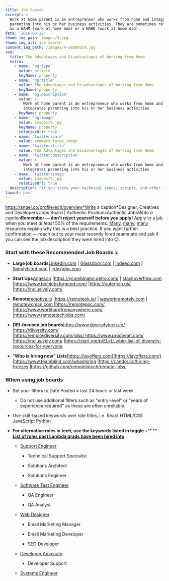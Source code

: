 ```yaml
---
title: Job Search
excerpt: >-
  Work at home parent is an entrepreneur who works from home and integrates
  parenting into his or her business activities. They are sometimes referred to
  as a WAHM (work at home mom) or a WAHD (work at home dad).
date: '2016-08-22'
thumb_img_path: images/9.jpg
thumb_img_alt: job-search
content_img_path: /images/4-a88093c4.jpg
seo:
  title: The Advantages and Disadvantages of Working from Home
  extra:
    - name: 'og:type'
      value: article
      keyName: property
    - name: 'og:title'
      value: The Advantages and Disadvantages of Working from Home
      keyName: property
    - name: 'og:description'
      value: >-
        Work at home parent is an entrepreneur who works from home and
        integrates parenting into his or her business activities
      keyName: property
    - name: 'og:image'
      value: images/9.jpg
      keyName: property
      relativeUrl: true
    - name: 'twitter:card'
      value: summary_large_image
    - name: 'twitter:title'
      value: The Advantages and Disadvantages of Working from Home
    - name: 'twitter:description'
      value: >-
        Work at home parent is an entrepreneur who works from home and
        integrates parenting into his or her business activities
    - name: 'twitter:image'
      value: images/9.jpg
      relativeUrl: true
  description: "If you store your technical specs, scripts, and other files in\_Drive\_or a\_shared drive, you can access them on any device, anytime. And, if something goes wrong with a file or a build isn’t ready for publishing, you can revert to a previous version."
layout: post
---
```

​https://angel.co/profile/edit/overview*Write a caption*​​Designer, Creatives and Developers Jobs Board | Authentic PositionsAuthentic Jobs*Write a caption*​**Remember — don't reject yourself before you apply!** Apply to a job when you meet *at least* 50% of the requirements. [Many](https://talent.works/2018/11/27/the-science-of-the-job-search-part-vii-you-only-need-50-of-job-requirements/), [many](https://www.linkedin.com/pulse/why-job-description-only-wish-list-marek-wierzbicki/), [many](https://walrathrecruiting.com/remember-job-description-wish-list) resources explain why this is a best practice. If you want further confirmation — reach out to your most recently hired teammate and ask if you can see the job description they were hired into 😉.



### **Start with these Recommended Job Boards ⤵️**

*   **Large job boards**​[Linkedin.com](https://lambdaschool.ballely.com/api/mailings/click/PMRGSZBCHIYTQNBSGY3CYITVOJWCEORCNB2HI4B2F4XWY2LONNSWI2LOFZRW63JCFQRG64THEI5CENRTMQ2GMZLBGIWWMOLCMEWTIYZYGAWTSZJTHEWWIMZYMQ2TSOBVGM2DGZRCFQRHMZLSONUW63RCHIRDIIRMEJZWSZZCHIRDA2ZQKBVUERBRLJREKOK2OZUWY2CDJFAWK3ZZPJLHIMRZJ55EUSKIOZBWG6SNOI3XGNLLHURH2===) | [Glassdoor.com](https://lambdaschool.ballely.com/api/mailings/click/PMRGSZBCHIYTQNBSGY3CYITVOJWCEORCNB2HI4B2F4XWO3DBONZWI33POIXGG33NEIWCE33SM4RDUIRWGNSDIZTFMEZC2ZRZMJQS2NDDHAYC2OLFGM4S2ZBTHBSDKOJYGUZTIM3GEIWCE5TFOJZWS33OEI5CENBCFQRHG2LHEI5CEV3QJYZDM4SWOMYE44SVKBJDMQTKNVJWSQSNPJWESRTXIZVUI2CEGNETEULVGFZW4SLKGA6SE7I=) | [Indeed.com](http://indeed.com/) | [Simplyhired.com](https://lambdaschool.ballely.com/api/mailings/click/PMRGSZBCHIYTQNBSGY3CYITVOJWCEORCNB2HI4DTHIXS653XO4XHG2LNOBWHS2DJOJSWILTDN5WS6IRMEJXXEZZCHIRDMM3EGRTGKYJSFVTDSYTBFU2GGOBQFU4WKMZZFVSDGODEGU4TQNJTGQZWMIRMEJ3GK4TTNFXW4IR2EI2CELBCONUWOIR2EJRU4USKINHVQ5ZWJBUWWYLUI5EGQZKROFJXU5BZMFYUMSK2ONDWOTSGJIZUWVCWKRJEKRJ5EJ6Q====) | [jrdevjobs.com](https://lambdaschool.ballely.com/api/mailings/click/PMRGSZBCHIYTQNBSGY3CYITVOJWCEORCNB2HI4B2F4XWU4TEMV3GU33COMXGG33NEIWCE33SM4RDUIRWGNSDIZTFMEZC2ZRZMJQS2NDDHAYC2OLFGM4S2ZBTHBSDKOJYGUZTIM3GEIWCE5TFOJZWS33OEI5CENBCFQRHG2LHEI5CESRUIQZTEULJJFZE2RJNIR2HKZZXJ5YHUSTQONXV65KBNZYUEQTQGMZVQOKNKVAUQTKYLE6SE7I=)​

*   **Start Ups**​[Angel.co](https://lambdaschool.ballely.com/api/mailings/click/PMRGSZBCHIYTQNBSGY3CYITVOJWCEORCNB2HI4B2F4XWC3THMVWC4Y3PEIWCE33SM4RDUIRWGNSDIZTFMEZC2ZRZMJQS2NDDHAYC2OLFGM4S2ZBTHBSDKOJYGUZTIM3GEIWCE5TFOJZWS33OEI5CENBCFQRHG2LHEI5CE6JQPJDWQODBGJNC2YLPI5FDKSDCPF5ECTJRKVXXQNTJMRGV65SUGVYFASCJNVHVSXZZIU6SE7I=) |<https://ycombinator.getro.com/> | [stackoverflow.com |](https://lambdaschool.ballely.com/api/mailings/click/PMRGSZBCHIYTQNBSGY3CYITVOJWCEORCNB2HI4B2F4XXG5DBMNVW65TFOJTGY33XFZRW63JCFQRG64THEI5CENRTMQ2GMZLBGIWWMOLCMEWTIYZYGAWTSZJTHEWWIMZYMQ2TSOBVGM2DGZRCFQRHMZLSONUW63RCHIRDIIRMEJZWSZZCHIRGWS3GKNXTOSCFJ52UUZ2ELJGE43DDLJKVENKWOZFC2Z3KHBKVQTTYKZVXQ3DINBSWUNCNHURH2===)​<https://www.techjobsforgood.com/> |<https://outerjoin.us/> |<https://inclusively.com/>​

*   **Remote**​[remotive.io](http://remotive.io/) |<https://remoteok.io/> | [weworkremotely.com](http://weworkremotely.com/) | [remotewoman.com |](http://remotewoman.com/)​<https://remotepoc.com/> |<https://www.workhardfromanywhere.com/> |<https://www.remotetechjobs.com/>​

*   **DEI-focused job boards**​<https://www.diversifytech.co/> |<https://diversity.com/> |<https://employdiversity.com/jobs/>;<https://www.prodivnet.com/> |<https://inclusively.com/> |<https://start.me/p/ELkLLy/big-list-of-diversity-resources-for-everyone>​

*   "**Who is hiring now" Lists**​[https://layoffers.com](https://layoffers.com/) |<https://www.teamblind.com/whoshiring> |<https://candor.co/hiring-freezes> |<https://github.com/remoteintech/remote-jobs>,

### **When using job boards**

*   Set your filters to Date Posted = last 24 hours or last week

    *   Do not use additional filters such as "entry-level" or "years of experience required" as these are often unreliable.

*   Use skill-based keywords over role titles, i.e. React HTML/CSS JavaScript Python

*   **For alternative roles in tech, use the keywords listed in toggle** ⤵️\*\*.\*\*​[**List of roles past Lambda grads have been hired into**](https://www.notion.so/List-of-roles-past-Lambda-grads-have-been-hired-into-b2d7e4da73de4fe087d716c3954dc271)​

    *   ​[Support Engineer](https://www.betterteam.com/support-engineer-job-description)​

        *   Technical Support Specialist

        *   Solutions Architect

        *   Solutions Engineer

    *   ​[Software Test Engineer](https://www.betterteam.com/software-test-engineer-job-description)​

        *   QA Engineer

        *   QA Analyst

    *   ​[Web Designer](https://www.betterteam.com/web-designer-job-description)​

        *   Email Marketing Manager

        *   Email Marketing Developer

        *   SEO Developer

    *   ​[Developer Advocate](https://thenewstack.io/devrel-and-the-increasing-popularity-of-the-developer-advocate/)​

        *   Developer Support

    *   ​[Systems Engineer](https://www.betterteam.com/systems-engineer-job-description)​
